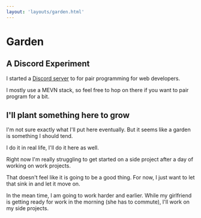 ```yaml
---
layout: 'layouts/garden.html'
---
```

# Garden

## A Discord Experiment

I started a <a class="border-blue-300 border-b" href="https://discord.gg/8XTrpTF">Discord server</a> to for pair programming for web developers.
    
I mostly use a MEVN stack, so feel free to hop on there if you want to pair program for a bit.


## I'll plant something here to grow

I'm not sure exactly what I'll put here eventually. But it seems like a garden is something I should tend.

I do it in real life, I'll do it here as well.

Right now I'm really struggling to get started on a side project after a day of working on work projects.

That doesn't feel like it is going to be a good thing. For now, I just want to let that sink in and let it move on.

In the mean time, I am going to work harder and earlier. While my girlfriend is getting ready for work in the morning (she has to commute), I'll work on my side projects.